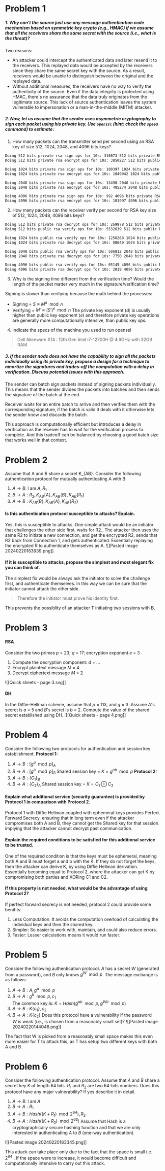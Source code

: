 # Problem 1
##### 1. Why can't the source just use any message authentication code mechanism based on symmetric key crypto (e.g., HMAC) if we assume that all the receivers share the same secret with the source (i.e., what is the threat)?
Two reasons:
- An attacker could intercept the authenticated data and later resend it to the receivers. This replayed data would be accepted by the receivers since they share the same secret key with the source. As a result, receivers would be unable to distinguish between the original and the replayed data.
- Without additional measures, the receivers have no way to verify the authenticity of the source. Even if the data integrity is protected using HMAC, there's no assurance that the data truly originates from the legitimate source. This lack of source authentication leaves the system vulnerable to impersonation or a man-in-the-middle (MITM) attacker.
##### 2. Now, let us assume that the sender uses asymmetric cryptography to sign each packet using his private key. Use `openssl` (hint: check the `speed` command) to estimate:
1. How many packets can the transmitter send per second using an RSA key of size 512, 1024, 2048, and 4096 bits keys?

``` bash
Doing 512 bits private rsa sign ops for 10s: 316073 512 bits private RSA sign ops in 9.98s
Doing 512 bits private rsa encrypt ops for 10s: 3850227 512 bits public RSA encrypt ops in 9.77s

Doing 1024 bits private rsa sign ops for 10s: 100397 1024 bits private RSA sign ops in 9.98s
Doing 1024 bits private rsa encrypt ops for 10s: 1049042 1024 bits public RSA encrypt ops in 9.92s

Doing 2048 bits private rsa sign ops for 10s: 13498 2048 bits private RSA sign ops in 10.00s
Doing 2048 bits private rsa encrypt ops for 10s: 405274 2048 bits public RSA encrypt ops in 9.94s

Doing 4096 bits private rsa sign ops for 10s: 992 4096 bits private RSA sign ops in 10.00s
Doing 4096 bits private rsa encrypt ops for 10s: 101997 4096 bits public RSA encrypt ops in 9.97s

```
2. How many packets can the receiver verify per second for RSA key size of 512, 1024, 2048, 4096 bits keys?
``` bash
Doing 512 bits private rsa decrypt ops for 10s: 269878 512 bits private RSA decrypt ops in 9.99s
Doing 512 bits public rsa verify ops for 10s: 5532639 512 bits public RSA verify ops in 9.98s

Doing 1024 bits public rsa verify ops for 10s: 1256268 1024 bits public RSA verify ops in 9.99s
Doing 1024 bits private rsa decrypt ops for 10s: 88640 1024 bits private RSA decrypt ops in 9.98s

Doing 2048 bits public rsa verify ops for 10s: 506812 2048 bits public RSA verify ops in 9.99s
Doing 2048 bits private rsa decrypt ops for 10s: 7750 2048 bits private RSA decrypt ops in 9.98s

Doing 4096 bits public rsa verify ops for 10s: 65145 4096 bits public RSA verify ops in 9.99s
Doing 4096 bits private rsa decrypt ops for 10s: 2019 4096 bits private RSA decrypt ops in 9.98s
```
3. Why is the signing time different from the verification time? Would the length of the packet matter very much in the signature/verification time?

Signing is slower than verifying because the math behind the processes:
- Signing  = $S≡ M^d \mod n$
- Verifying = $M′≡(S′)^e \mod n$
The private key exponent $(d)$ is usually higher than public key exponent $(e)$ and therefore private key operations are generally more computationally intensive, than public key ops.

4. Indicate the specs of the machine you used to run openssl
> Dell Alienware X14 : 12th Gen Intel i7-12700H @ 4.6GHz with 32GB RAM
##### 3. If the sender node does not have the capability to sign all the packets individually using its private key, propose a design for a technique to amortize the signatures and trades-off the computation with a delay in verification. Discuss potential issues with this approach.
The sender can batch sign packets instead of signing packets individually. This means that the sender divides the packets into batches and then sends the signature of the batch at the end. 

Receiver waits for an entire batch to arrive and then verifies them with the corresponding signature, if the batch is valid it deals with it otherwise lets the sender know and discards the batch.

This approach is computationally efficient but introduces a delay in verification as the receiver has to wait for the verification process to complete. And this tradeoff can be balanced by choosing a good batch size that works well in that context.



# Problem 2
Assume that A and B share a secret K_{AB}. Consider the following authentication protocol for mutually authenticating A with B: 
1. $A \rightarrow B:$ I am $A, R_1$
2. $B \rightarrow A: R_2 , K_{AB}\{A\}, K_{AB}\{B\}, K_{AB}\{R_1\}$
3. $A \rightarrow B: K_{AB}\{B\}, K_{AB}\{A\}, K_{AB}\{R_2\}$

#### Is this authentication protocol susceptible to attacks? Explain.
Yes, this is susceptible to attacks. One simple attack would be an initiator that challenges the other side first, waits for R2.. 
The attacker then uses the same R2 to initiate a new connection, and get the encrypted R2, sends that R2 back from Connection 1, and gets authenticated. Essentially replaying the encrypted R to authenticate themselves as A. 
![[Pasted image 20240220183639.png]]
#### If it is susceptible to attacks, propose the simplest and most elegant fix you can think of.
The simplest fix would be always ask the initiator to solve the challenge first, and authenticate themselves. In this way we can be sure that the initiator cannot attack the other side. 
>Therefore the initiator must prove his identity first.

This prevents the possiblity of an attacker T initiating two sessions with B. 


# Problem 3
#### RSA
Consider the two primes _p_ = 23; _q_ = 17; encryption exponent _e_ = 3
1. Compute the decryption component: d = ...
2. Encrypt plaintext message _M_ = 4
3. Decrypt ciphertext message _M_ = 2

![[Quick sheets - page 3.svg]]

#### DH
In the Diffie-Hellman scheme, assume that _p_ = 113, and _g_ = 3. Assume _A_'s secret is _a_ = 5 and _B_'s secret is _b_ = 2. Compute the value of the shared secret established using DH.
![[Quick sheets - page 4.png]]


# Problem 4 
Consider the following two protocols for authentication and session key establishment.
**Protocol 1:**
1. $A \rightarrow B: [ g^a \mod p ]_A$
2. $B \rightarrow A: [ g^b \mod p ]_B$
Shared session key =  $K = g^{ab} \mod p$
**Protocol 2:**
1. $A \rightarrow B: \{ C_1 \}_B$
2. $B \rightarrow A: \{ C_2 \}_A$
Shared session key = $K = C_1 \oplus C_2$
#### Explain what additional service (security guarantee) is provided by Protocol 1 in comparison with Protocol 2. 
Protocol 1 with Diffie Hellman coupled with ephemeral keys provides Perfect Forward Secrecy, ensuring that in long term even if the attacker compromises both A and B, they cannot get the Shared key for that session. implying that the attacker cannot decrypt past communication.
#### Explain the required conditions to be satisfied for this additional service to be trusted.
One of the required condition is that the keys must be ephemeral, meaning both A and B must forget a and b with the K. If they do not forget the keys, then the attacker can derive K, by using Diffie Hellman derivation. Essentially becoming equal to Protocol 2, where the attacker can get K by compromising both parties and XORing C1 and C2.
#### If this property is not needed, what would be the advantage of using Protocol 2?
If perfect forward secrecy is not needed, protocol 2 could provide some benifits:
1. Less Computation: It avoids the computation overload of calculating the individual keys and then the shared key.
2. Simpler: So easier to work with, maintain, and could also reduce errors.
3. Faster: Lesser calculations means it would run faster.


# Problem 5 

Consider the following authentication protocol. _A_ has a secret _W_ (generated from a password), and _B_ only knows $g^W\mod p$. The message exchange is as follows:
1. $A \rightarrow B: A, g^a\mod p$
2. $B \rightarrow A: g^b \mod p, c_1$  
    The common key is: $K = Hash(g^{ab} \mod p, g^{Wb} \mod p)$
3. $A \rightarrow B: K\{c_1\}, c_2$
4. $B \rightarrow A: K\{c_2\}$
Does this protocol have a vulnerability if the password _W_ is weak (i.e., is chosen from a reasonably small set)?
![[Pasted image 20240220144048.png]]

The fact that W is picked from a reasonably small space makes this even more easier for T to attack this, as T has setup two different keys with both A and B.

# Problem 6
Consider the following authentication protocol. Assume that _A_ and _B_ share a secret key _K_ of length 64 bits. $R_1$ and $R_2$ are two 64-bits numbers. Does this protocol have any major vulnerability? If yes describe it in detail.
1. $A \rightarrow B:$ I am $A$
2. $B \rightarrow A: R_1$
3. $A \rightarrow B: Hash( (K + R_1) \mod 2^{64}), R_2$
4. $B \rightarrow A: Hash( (K + R_2) \mod 2^{63})$
Assume that Hash is a cryptographically secure hashing function and that we are only interested in authenticating _A_ to _B_ (one-way authentication).

![[Pasted image 20240220183345.png]]

This attack can take place only due to the fact that the space is small i.e. $2^{64}$ . If the space were to increase, it would become difficult and computationally intensive to carry out this attack.
